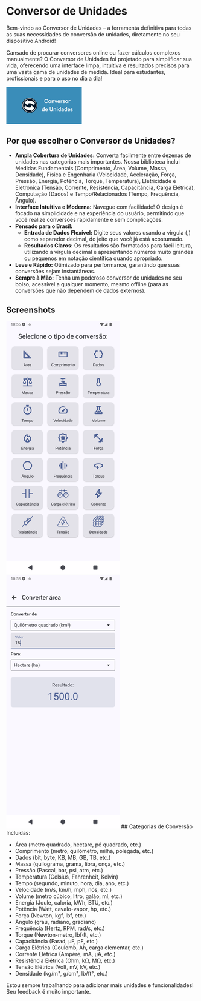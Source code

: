 # Conversor de Unidades

Bem-vindo ao Conversor de Unidades – a ferramenta definitiva para todas as suas necessidades de conversão de unidades, diretamente no seu dispositivo Android!

Cansado de procurar conversores online ou fazer cálculos complexos manualmente? O Conversor de Unidades foi projetado para simplificar sua vida, oferecendo uma interface limpa, intuitiva e resultados precisos para uma vasta gama de unidades de medida. Ideal para estudantes, profissionais e para o uso no dia a dia!

<img src="screenshots/logo_widescreen.png" alt="Logo do Conversor de Unidades" width="200">

## Por que escolher o Conversor de Unidades?

- **Ampla Cobertura de Unidades:** Converta facilmente entre dezenas de unidades nas categorias mais importantes. Nossa biblioteca inclui Medidas Fundamentais (Comprimento, Área, Volume, Massa, Densidade), Física e Engenharia (Velocidade, Aceleração, Força, Pressão, Energia, Potência, Torque, Temperatura), Eletricidade e Eletrônica (Tensão, Corrente, Resistência, Capacitância, Carga Elétrica), Computação (Dados) e Tempo/Relacionados (Tempo, Frequência, Ângulo).
- **Interface Intuitiva e Moderna:** Navegue com facilidade! O design é focado na simplicidade e na experiência do usuário, permitindo que você realize conversões rapidamente e sem complicações.
- **Pensado para o Brasil:**
    - **Entrada de Dados Flexível:** Digite seus valores usando a vírgula (,) como separador decimal, do jeito que você já está acostumado.
    - **Resultados Claros:** Os resultados são formatados para fácil leitura, utilizando a vírgula decimal e apresentando números muito grandes ou pequenos em notação científica quando apropriado.
- **Leve e Rápido:** Otimizado para performance, garantindo que suas conversões sejam instantâneas.
- **Sempre à Mão:** Tenha um poderoso conversor de unidades no seu bolso, acessível a qualquer momento, mesmo offline (para as conversões que não dependem de dados externos).

## Screenshots

<img src="screenshots/shot1.png" alt="Tela principal do Conversor de Unidades" width="300">
<br>
<img src="screenshots/shot2.png" alt="Tela de conversão do Conversor de Unidades" width="300">
## Categorias de Conversão Incluídas:

- Área (metro quadrado, hectare, pé quadrado, etc.)
- Comprimento (metro, quilômetro, milha, polegada, etc.)
- Dados (bit, byte, KB, MB, GB, TB, etc.)
- Massa (quilograma, grama, libra, onça, etc.)
- Pressão (Pascal, bar, psi, atm, etc.)
- Temperatura (Celsius, Fahrenheit, Kelvin)
- Tempo (segundo, minuto, hora, dia, ano, etc.)
- Velocidade (m/s, km/h, mph, nós, etc.)
- Volume (metro cúbico, litro, galão, ml, etc.)
- Energia (Joule, caloria, kWh, BTU, etc.)
- Potência (Watt, cavalo-vapor, hp, etc.)
- Força (Newton, kgf, lbf, etc.)
- Ângulo (grau, radiano, gradiano)
- Frequência (Hertz, RPM, rad/s, etc.)
- Torque (Newton-metro, lbf·ft, etc.)
- Capacitância (Farad, µF, pF, etc.)
- Carga Elétrica (Coulomb, Ah, carga elementar, etc.)
- Corrente Elétrica (Ampère, mA, µA, etc.)
- Resistência Elétrica (Ohm, kΩ, MΩ, etc.)
- Tensão Elétrica (Volt, mV, kV, etc.)
- Densidade (kg/m³, g/cm³, lb/ft³, etc.)

Estou sempre trabalhando para adicionar mais unidades e funcionalidades! Seu feedback é muito importante.
